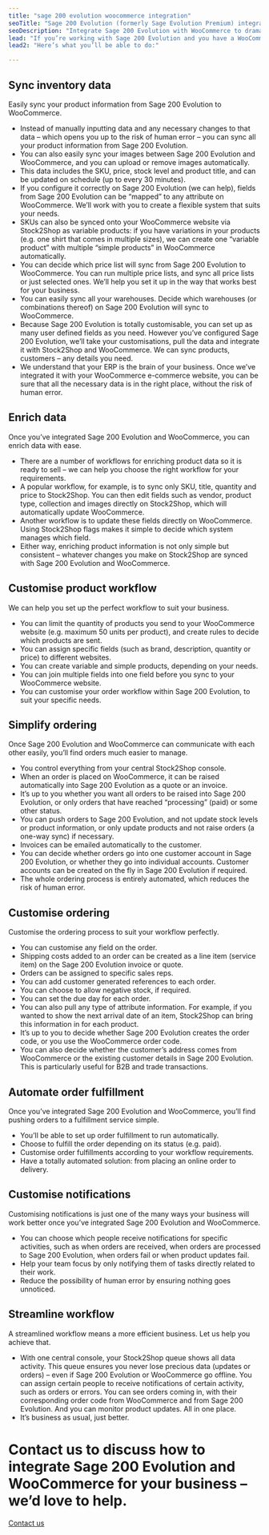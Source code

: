 ```yaml
---
title: "sage 200 evolution woocommerce integration"
seoTitle: "Sage 200 Evolution (formerly Sage Evolution Premium) integration with WooCommerce"
seoDescription: "Integrate Sage 200 Evolution with WooCommerce to dramatically improve your workflow. Sync inventory data, automate orders, streamline workflow and more. Find out how we can tailor a Sage 200 Evolution WooCommerce integration to suit your business."
lead: "If you’re working with Sage 200 Evolution and you have a WooCommerce website, it’s really important that they can communicate with each other. That’s how Stock2Shop can help. We improve your workflow and efficiency by integrating with Sage 200 Evolution and WooCommerce."
lead2: "Here’s what you’ll be able to do:"

---
```


Sync inventory data
-------------------

Easily sync your product information from Sage 200 Evolution to WooCommerce.

*   Instead of manually inputting data and any necessary changes to that data – which opens you up to the risk of human error – you can sync all your product information from Sage 200 Evolution.
*   You can also easily sync your images between Sage 200 Evolution and WooCommerce, and you can upload or remove images automatically.
*   This data includes the SKU, price, stock level and product title, and can be updated on schedule (up to every 30 minutes).
*   If you configure it correctly on Sage 200 Evolution (we can help), fields from Sage 200 Evolution can be “mapped” to any attribute on WooCommerce. We’ll work with you to create a flexible system that suits your needs.
*   SKUs can also be synced onto your WooCommerce website via Stock2Shop as variable products: if you have variations in your products (e.g. one shirt that comes in multiple sizes), we can create one “variable product” with multiple “simple products” in WooCommerce automatically.
*   You can decide which price list will sync from Sage 200 Evolution to WooCommerce. You can run multiple price lists, and sync all price lists or just selected ones. We’ll help you set it up in the way that works best for your business.
*   You can easily sync all your warehouses. Decide which warehouses (or combinations thereof) on Sage 200 Evolution will sync to WooCommerce.
*   Because Sage 200 Evolution is totally customisable, you can set up as many user defined fields as you need. However you’ve configured Sage 200 Evolution, we’ll take your customisations, pull the data and integrate it with Stock2Shop and WooCommerce. We can sync products, customers – any details you need.
*   We understand that your ERP is the brain of your business. Once we’ve integrated it with your WooCommerce e-commerce website, you can be sure that all the necessary data is in the right place, without the risk of human error.

Enrich data
-----------

Once you’ve integrated Sage 200 Evolution and WooCommerce, you can enrich data with ease.

*   There are a number of workflows for enriching product data so it is ready to sell – we can help you choose the right workflow for your requirements.
*   A popular workflow, for example, is to sync only SKU, title, quantity and price to Stock2Shop. You can then edit fields such as vendor, product type, collection and images directly on Stock2Shop, which will automatically update WooCommerce.
*   Another workflow is to update these fields directly on WooCommerce. Using Stock2Shop flags makes it simple to decide which system manages which field.
*   Either way, enriching product information is not only simple but consistent – whatever changes you make on Stock2Shop are synced with Sage 200 Evolution and WooCommerce.

Customise product workflow
--------------------------

We can help you set up the perfect workflow to suit your business.

*   You can limit the quantity of products you send to your WooCommerce website (e.g. maximum 50 units per product), and create rules to decide which products are sent.
*   You can assign specific fields (such as brand, description, quantity or price) to different websites.
*   You can create variable and simple products, depending on your needs.
*   You can join multiple fields into one field before you sync to your WooCommerce website.
*   You can customise your order workflow within Sage 200 Evolution, to suit your specific needs.

Simplify ordering
-----------------

Once Sage 200 Evolution and WooCommerce can communicate with each other easily, you’ll find orders much easier to manage.

*   You control everything from your central Stock2Shop console.
*   When an order is placed on WooCommerce, it can be raised automatically into Sage 200 Evolution as a quote or an invoice.
*   It’s up to you whether you want all orders to be raised into Sage 200 Evolution, or only orders that have reached “processing” (paid) or some other status.
*   You can push orders to Sage 200 Evolution, and not update stock levels or product information, or only update products and not raise orders (a one-way sync) if necessary.
*   Invoices can be emailed automatically to the customer.
*   You can decide whether orders go into one customer account in Sage 200 Evolution, or whether they go into individual accounts. Customer accounts can be created on the fly in Sage 200 Evolution if required.
*   The whole ordering process is entirely automated, which reduces the risk of human error.

Customise ordering
------------------

Customise the ordering process to suit your workflow perfectly.

*   You can customise any field on the order.
*   Shipping costs added to an order can be created as a line item (service item) on the Sage 200 Evolution invoice or quote.
*   Orders can be assigned to specific sales reps.
*   You can add customer generated references to each order.
*   You can choose to allow negative stock, if required.
*   You can set the due day for each order.
*   You can also pull any type of attribute information. For example, if you wanted to show the next arrival date of an item, Stock2Shop can bring this information in for each product.
*   It’s up to you to decide whether Sage 200 Evolution creates the order code, or you use the WooCommerce order code.
*   You can also decide whether the customer’s address comes from WooCommerce or the existing customer details in Sage 200 Evolution. This is particularly useful for B2B and trade transactions.

Automate order fulfillment
--------------------------

Once you’ve integrated Sage 200 Evolution and WooCommerce, you’ll find pushing orders to a fulfillment service simple.

*   You’ll be able to set up order fulfillment to run automatically.
*   Choose to fulfill the order depending on its status (e.g. paid).
*   Customise order fulfillments according to your workflow requirements.
*   Have a totally automated solution: from placing an online order to delivery.

Customise notifications
-----------------------

Customising notifications is just one of the many ways your business will work better once you’ve integrated Sage 200 Evolution and WooCommerce.

*   You can choose which people receive notifications for specific activities, such as when orders are received, when orders are processed to Sage 200 Evolution, when orders fail or when product updates fail.
*   Help your team focus by only notifying them of tasks directly related to their work.
*   Reduce the possibility of human error by ensuring nothing goes unnoticed.

Streamline workflow
-------------------

A streamlined workflow means a more efficient business. Let us help you achieve that.

*   With one central console, your Stock2Shop queue shows all data activity. This queue ensures you never lose precious data (updates or orders) – even if Sage 200 Evolution or WooCommerce go offline. You can assign certain people to receive notifications of certain activity, such as orders or errors. You can see orders coming in, with their corresponding order code from WooCommerce and from Sage 200 Evolution. And you can monitor product updates. All in one place.
*   It’s business as usual, just better.

Contact us to discuss how to integrate Sage 200 Evolution and WooCommerce for your business – we’d love to help.
================================================================================================================

[Contact us](/contact-us "Contact Stock2Shop")

